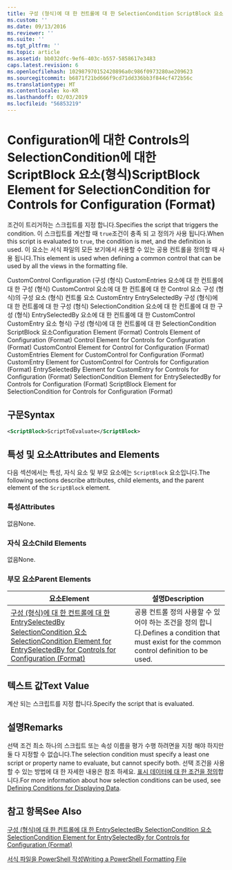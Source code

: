 ```yaml
---
title: 구성 (형식)에 대 한 컨트롤에 대 한 SelectionCondition ScriptBlock 요소 | Microsoft Docs
ms.custom: ''
ms.date: 09/13/2016
ms.reviewer: ''
ms.suite: ''
ms.tgt_pltfrm: ''
ms.topic: article
ms.assetid: bb032dfc-9ef6-403c-b557-5858617e3483
caps.latest.revision: 6
ms.openlocfilehash: 102987970152420896a0c986f0973280ae209623
ms.sourcegitcommit: b6871f21bd666f9cd71dd336bb3f844cf472b56c
ms.translationtype: MT
ms.contentlocale: ko-KR
ms.lasthandoff: 02/03/2019
ms.locfileid: "56853219"
---
```

# <a name="scriptblock-element-for-selectioncondition-for-controls-for-configuration-format"></a><span data-ttu-id="c27eb-102">Configuration에 대한 Controls의 SelectionCondition에 대한 ScriptBlock 요소(형식)</span><span class="sxs-lookup"><span data-stu-id="c27eb-102">ScriptBlock Element for SelectionCondition for Controls for Configuration (Format)</span></span>

<span data-ttu-id="c27eb-103">조건이 트리거하는 스크립트를 지정 합니다.</span><span class="sxs-lookup"><span data-stu-id="c27eb-103">Specifies the script that triggers the condition.</span></span> <span data-ttu-id="c27eb-104">이 스크립트를 계산할 때 `true`조건이 충족 되 고 정의가 사용 됩니다.</span><span class="sxs-lookup"><span data-stu-id="c27eb-104">When this script is evaluated to `true`, the condition is met, and the definition is used.</span></span> <span data-ttu-id="c27eb-105">이 요소는 서식 파일의 모든 보기에서 사용할 수 있는 공용 컨트롤을 정의할 때 사용 됩니다.</span><span class="sxs-lookup"><span data-stu-id="c27eb-105">This element is used when defining a common control that can be used by all the views in the formatting file.</span></span>

<span data-ttu-id="c27eb-106">CustomControl Configuration (구성 (형식) CustomEntries 요소에 대 한 컨트롤에 대 한 구성 (형식) CustomControl 요소에 대 한 컨트롤에 대 한 Control 요소 구성 (형식)의 구성 요소 (형식) 컨트롤 요소 CustomEntry EntrySelectedBy 구성 (형식)에 대 한 컨트롤에 대 한 구성 (형식) SelectionCondition 요소에 대 한 컨트롤에 대 한 구성 (형식) EntrySelectedBy 요소에 대 한 컨트롤에 대 한 CustomControl CustomEntry 요소 형식) 구성 (형식)에 대 한 컨트롤에 대 한 SelectionCondition ScriptBlock 요소</span><span class="sxs-lookup"><span data-stu-id="c27eb-106">Configuration Element (Format) Controls Element of Configuration (Format) Control Element for Controls for Configuration (Format) CustomControl Element for Control for Configuration (Format) CustomEntries Element for CustomControl for Configuration (Format) CustomEntry Element for CustomControl for Controls for Configuration (Format) EntrySelectedBy Element for CustomEntry for Controls for Configuration (Format) SelectionCondition Element for EntrySelectedBy for Controls for Configuration (Format) ScriptBlock Element for SelectionCondition for Controls for Configuration (Format)</span></span>

## <a name="syntax"></a><span data-ttu-id="c27eb-107">구문</span><span class="sxs-lookup"><span data-stu-id="c27eb-107">Syntax</span></span>

```xml
<ScriptBlock>ScriptToEvaluate</ScriptBlock>
```

## <a name="attributes-and-elements"></a><span data-ttu-id="c27eb-108">특성 및 요소</span><span class="sxs-lookup"><span data-stu-id="c27eb-108">Attributes and Elements</span></span>

<span data-ttu-id="c27eb-109">다음 섹션에서는 특성, 자식 요소 및 부모 요소에는 `ScriptBlock` 요소입니다.</span><span class="sxs-lookup"><span data-stu-id="c27eb-109">The following sections describe attributes, child elements, and the parent element of the `ScriptBlock` element.</span></span>

### <a name="attributes"></a><span data-ttu-id="c27eb-110">특성</span><span class="sxs-lookup"><span data-stu-id="c27eb-110">Attributes</span></span>

<span data-ttu-id="c27eb-111">없음</span><span class="sxs-lookup"><span data-stu-id="c27eb-111">None.</span></span>

### <a name="child-elements"></a><span data-ttu-id="c27eb-112">자식 요소</span><span class="sxs-lookup"><span data-stu-id="c27eb-112">Child Elements</span></span>

<span data-ttu-id="c27eb-113">없음</span><span class="sxs-lookup"><span data-stu-id="c27eb-113">None.</span></span>

### <a name="parent-elements"></a><span data-ttu-id="c27eb-114">부모 요소</span><span class="sxs-lookup"><span data-stu-id="c27eb-114">Parent Elements</span></span>

|<span data-ttu-id="c27eb-115">요소</span><span class="sxs-lookup"><span data-stu-id="c27eb-115">Element</span></span>|<span data-ttu-id="c27eb-116">설명</span><span class="sxs-lookup"><span data-stu-id="c27eb-116">Description</span></span>|
|-------------|-----------------|
|[<span data-ttu-id="c27eb-117">구성 (형식)에 대 한 컨트롤에 대 한 EntrySelectedBy SelectionCondition 요소</span><span class="sxs-lookup"><span data-stu-id="c27eb-117">SelectionCondition Element for EntrySelectedBy for Controls for Configuration (Format)</span></span>](./selectioncondition-element-for-entryselectedby-for-controls-for-configuration-format.md)|<span data-ttu-id="c27eb-118">공용 컨트롤 정의 사용할 수 있어야 하는 조건을 정의 합니다.</span><span class="sxs-lookup"><span data-stu-id="c27eb-118">Defines a condition that must exist for the common control definition to be used.</span></span>|

## <a name="text-value"></a><span data-ttu-id="c27eb-119">텍스트 값</span><span class="sxs-lookup"><span data-stu-id="c27eb-119">Text Value</span></span>

<span data-ttu-id="c27eb-120">계산 되는 스크립트를 지정 합니다.</span><span class="sxs-lookup"><span data-stu-id="c27eb-120">Specify the script that is evaluated.</span></span>

## <a name="remarks"></a><span data-ttu-id="c27eb-121">설명</span><span class="sxs-lookup"><span data-stu-id="c27eb-121">Remarks</span></span>

<span data-ttu-id="c27eb-122">선택 조건 최소 하나의 스크립트 또는 속성 이름을 평가 수행 하려면을 지정 해야 하지만 둘 다 지정할 수 없습니다.</span><span class="sxs-lookup"><span data-stu-id="c27eb-122">The selection condition must specify a least one script or property name to evaluate, but cannot specify both.</span></span> <span data-ttu-id="c27eb-123">선택 조건을 사용할 수 있는 방법에 대 한 자세한 내용은 참조 하세요. [표시 데이터에 대 한 조건을 정의](./defining-conditions-for-displaying-data.md)합니다.</span><span class="sxs-lookup"><span data-stu-id="c27eb-123">For more information about how selection conditions can be used, see [Defining Conditions for Displaying Data](./defining-conditions-for-displaying-data.md).</span></span>

## <a name="see-also"></a><span data-ttu-id="c27eb-124">참고 항목</span><span class="sxs-lookup"><span data-stu-id="c27eb-124">See Also</span></span>

[<span data-ttu-id="c27eb-125">구성 (형식)에 대 한 컨트롤에 대 한 EntrySelectedBy SelectionCondition 요소</span><span class="sxs-lookup"><span data-stu-id="c27eb-125">SelectionCondition Element for EntrySelectedBy for Controls for Configuration (Format)</span></span>](./selectioncondition-element-for-entryselectedby-for-controls-for-configuration-format.md)

[<span data-ttu-id="c27eb-126">서식 파일을 PowerShell 작성</span><span class="sxs-lookup"><span data-stu-id="c27eb-126">Writing a PowerShell Formatting File</span></span>](./writing-a-powershell-formatting-file.md)
